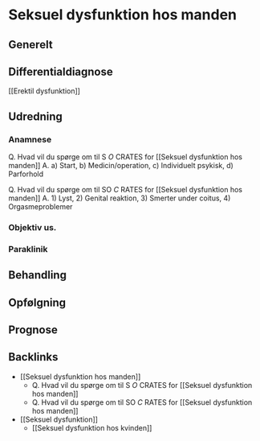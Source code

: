 # Seksuel dysfunktion hos manden
## Generelt


## Differentialdiagnose
[[Erektil dysfunktion]]

## Udredning
### Anamnese
Q. Hvad vil du spørge om til S *O* CRATES for [[Seksuel dysfunktion hos manden]] 
A. a) Start, b) Medicin/operation, c) Individuelt psykisk, d) Parforhold

Q. Hvad vil du spørge om til SO *C* RATES for [[Seksuel dysfunktion hos manden]] 
A. 1) Lyst, 2) Genital reaktion, 3) Smerter under coitus, 4) Orgasmeproblemer

### Objektiv us.

### Paraklinik

## Behandling


## Opfølgning


## Prognose


## Backlinks
* [[Seksuel dysfunktion hos manden]]
	* Q. Hvad vil du spørge om til S *O* CRATES for [[Seksuel dysfunktion hos manden]] 
	* Q. Hvad vil du spørge om til SO *C* RATES for [[Seksuel dysfunktion hos manden]] 
* [[Seksuel dysfunktion]]
	* [[Seksuel dysfunktion hos kvinden]]

<!-- #anki/tag/med/Urology #anki/deck/Medicine  #anki/tag/med/GP -->

<!-- {BearID:C3A0E9DA-73A6-46AB-AC9B-8A25EBE023ED-53319-0000676F873C1472} -->
